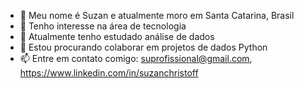 - 👋 Meu nome é Suzan e atualmente moro em Santa Catarina, Brasil
- 👀 Tenho interesse na área de tecnologia
- 🌱 Atualmente tenho estudado análise de dados
- 💞️ Estou procurando colaborar em projetos de dados Python
- 📫 Entre em contato comigo: suprofissional@gmail.com, https://www.linkedin.com/in/suzanchristoff
  

<!---
suzanchristoff/suzanchristoff is a ✨ special ✨ repository because its `README.md` (this file) appears on your GitHub profile.
You can click the Preview link to take a look at your changes.
--->
